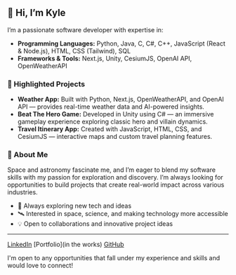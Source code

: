 ## 👋 Hi, I’m Kyle

I’m a passionate software developer with expertise in:

- **Programming Languages:** Python, Java, C, C#, C++, JavaScript (React & Node.js), HTML, CSS (Tailwind), SQL
- **Frameworks & Tools:** Next.js, Unity, CesiumJS, OpenAI API, OpenWeatherAPI

### 🌟 Highlighted Projects
- **Weather App:** Built with Python, Next.js, OpenWeatherAPI, and OpenAI API — provides real-time weather data and AI-powered insights.
- **Beat The Hero Game:** Developed in Unity using C# — an immersive gameplay experience exploring classic hero and villain dynamics.
- **Travel Itinerary App:** Created with JavaScript, HTML, CSS, and CesiumJS — interactive maps and custom travel planning features.

### 🌌 About Me
Space and astronomy fascinate me, and I’m eager to blend my software skills with my passion for exploration and discovery. I’m always looking for opportunities to build projects that create real-world impact across various industries.

- 🚀 Always exploring new tech and ideas
- 🛰️ Interested in space, science, and making technology more accessible
- 💡 Open to collaborations and innovative project ideas

---

[LinkedIn]([https://www.linkedin.com/in/kyle-genarie-2ba31b328/])
[Portfolio](in the works)
[GitHub]([https://github.com/kyleGnre])

I'm open to any opportunities that fall under my experience and skills and would love to connect!
